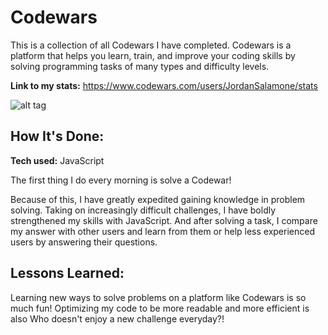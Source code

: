 # Codewars
This is a collection of all Codewars I have completed. Codewars is a platform that helps you learn, train, and improve your coding skills by solving programming tasks of many types and difficulty levels.

**Link to my stats:** https://www.codewars.com/users/JordanSalamone/stats

![alt tag](https://assets-global.website-files.com/62e3ee10882dc50bcae8d07a/634816d46fc4a32b2a583416_codewars-og-image.png)

## How It's Done:

**Tech used:** JavaScript

The first thing I do every morning is solve a Codewar!

Because of this, I have greatly expedited gaining knowledge in problem solving. Taking on increasingly difficult challenges, I have boldly strengthened my skills with JavaScript. And after solving a task, I compare my answer with other users and learn from them or help less experienced users by answering their questions.


## Lessons Learned:

Learning new ways to solve problems on a platform like Codewars is so much fun! Optimizing my code to be more readable and more efficient is also Who doesn't enjoy a new challenge everyday?!


